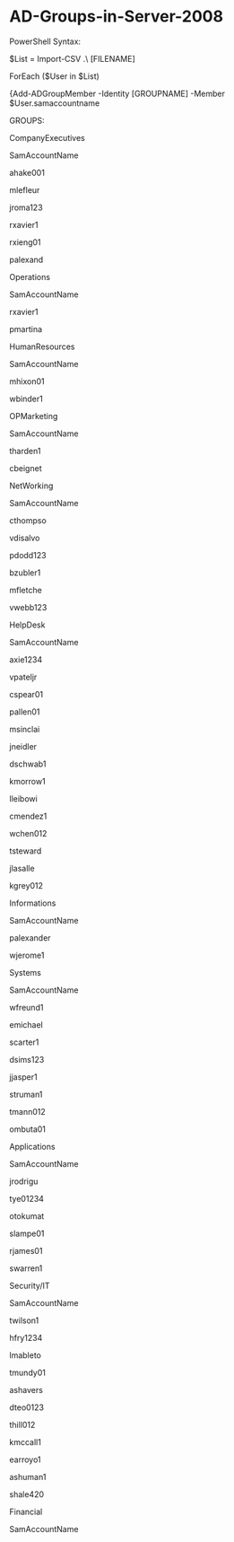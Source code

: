 # AD-Groups-in-Server-2008
PowerShell Syntax:

$List = Import-CSV .\ [FILENAME]

ForEach ($User in $List)

{Add-ADGroupMember -Identity [GROUPNAME] -Member $User.samaccountname


GROUPS:


CompanyExecutives

SamAccountName

ahake001

mlefleur

jroma123

rxavier1

rxieng01

palexand


Operations

SamAccountName

rxavier1

pmartina


HumanResources

SamAccountName

mhixon01

wbinder1


OPMarketing

SamAccountName

tharden1

cbeignet


NetWorking

SamAccountName

cthompso

vdisalvo

pdodd123

bzubler1

mfletche

vwebb123


HelpDesk

SamAccountName

axie1234

vpateljr

cspear01

pallen01

msinclai

jneidler

dschwab1

kmorrow1

lleibowi

cmendez1

wchen012

tsteward

jlasalle

kgrey012


Informations

SamAccountName

palexander

wjerome1


Systems

SamAccountName

wfreund1

emichael

scarter1

dsims123

jjasper1

struman1

tmann012

ombuta01


Applications

SamAccountName

jrodrigu

tye01234

otokumat

slampe01

rjames01

swarren1


Security/IT

SamAccountName

twilson1

hfry1234

lmableto

tmundy01

ashavers

dteo0123

thill012

kmccall1

earroyo1

ashuman1

shale420


Financial

SamAccountName
